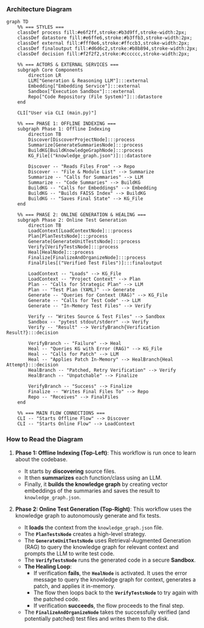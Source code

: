 ### Architecture Diagram

```mermaid
graph TD
    %% === STYLES ===
    classDef process fill:#e6f2ff,stroke:#b3d9ff,stroke-width:2px;
    classDef datastore fill:#e6ffe6,stroke:#b3ffb3,stroke-width:2px;
    classDef external fill:#fff0e6,stroke:#ffccb3,stroke-width:2px;
    classDef finaloutput fill:#d6d6c2,stroke:#b8b894,stroke-width:2px;
    classDef decision fill:#f2f2f2,stroke:#cccccc,stroke-width:2px;

    %% === ACTORS & EXTERNAL SERVICES ===
    subgraph Core Components
        direction LR
        LLM["Generation & Reasoning LLM"]:::external
        Embedding["Embedding Service"]:::external
        Sandbox["Execution Sandbox"]:::external
        Repo["Code Repository (File System)"]:::datastore
    end

    CLI["User via CLI (main.py)"]

    %% === PHASE 1: OFFLINE INDEXING ===
    subgraph Phase 1: Offline Indexing
        direction TB
        Discover[DiscoverProjectNode]:::process
        Summarize[GenerateSummariesNode]:::process
        BuildKG[BuildKnowledgeGraphNode]:::process
        KG_File[("knowledge_graph.json")]:::datastore

        Discover -- "Reads Files From" --> Repo
        Discover -- "File & Module List" --> Summarize
        Summarize -- "Calls for Summaries" --> LLM
        Summarize -- "Code Summaries" --> BuildKG
        BuildKG -- "Calls for Embeddings" --> Embedding
        BuildKG -- "Builds FAISS Index" --> BuildKG
        BuildKG -- "Saves Final State" --> KG_File
    end

    %% === PHASE 2: ONLINE GENERATION & HEALING ===
    subgraph Phase 2: Online Test Generation
        direction TB
        LoadContext[LoadContextNode]:::process
        Plan[PlanTestsNode]:::process
        Generate[GenerateUnitTestsNode]:::process
        Verify[VerifyTestsNode]:::process
        Heal[HealNode]:::process
        Finalize[FinalizeAndOrganizeNode]:::process
        FinalFiles[("Verified Test Files")]:::finaloutput

        LoadContext -- "Loads" --> KG_File
        LoadContext -- "Project Context" --> Plan
        Plan -- "Calls for Strategic Plan" --> LLM
        Plan -- "Test Plan (YAML)" --> Generate
        Generate -- "Queries for Context (RAG)" --> KG_File
        Generate -- "Calls for Test Code" --> LLM
        Generate -- "In-Memory Test Files" --> Verify

        Verify -- "Writes Source & Test Files" --> Sandbox
        Sandbox -- "pytest stdout/stderr" --> Verify
        Verify -- "Result" --> VerifyBranch{Verification Result?}:::decision

        VerifyBranch -- "Failure" --> Heal
        Heal -- "Queries KG with Error (RAG)" --> KG_File
        Heal -- "Calls for Patch" --> LLM
        Heal -- "Applies Patch In-Memory" --> HealBranch{Heal Attempt}:::decision
        HealBranch -- "Patched, Retry Verification" --> Verify
        HealBranch -- "Unpatchable" --> Finalize

        VerifyBranch -- "Success" --> Finalize
        Finalize -- "Writes Final Files To" --> Repo
        Repo -- "Receives" --> FinalFiles
    end

    %% === MAIN FLOW CONNECTIONS ===
    CLI -- "Starts Offline Flow" --> Discover
    CLI -- "Starts Online Flow" --> LoadContext
```

### How to Read the Diagram

1.  **Phase 1: Offline Indexing (Top-Left)**: This workflow is run once to learn about the codebase.
    *   It starts by **discovering** source files.
    *   It then **summarizes** each function/class using an LLM.
    *   Finally, it **builds the knowledge graph** by creating vector embeddings of the summaries and saves the result to `knowledge_graph.json`.

2.  **Phase 2: Online Test Generation (Top-Right)**: This workflow uses the knowledge graph to autonomously generate and fix tests.
    *   It **loads** the context from the `knowledge_graph.json` file.
    *   The **`PlanTestsNode`** creates a high-level strategy.
    *   The **`GenerateUnitTestsNode`** uses Retrieval-Augmented Generation (RAG) to query the knowledge graph for relevant context and prompts the LLM to write test code.
    *   The **`VerifyTestsNode`** runs the generated code in a secure **Sandbox**.
    *   **The Healing Loop**:
        *   If verification **fails**, the **`HealNode`** is activated. It uses the error message to query the knowledge graph for context, generates a patch, and applies it in-memory.
        *   The flow then loops back to the **`VerifyTestsNode`** to try again with the patched code.
        *   If verification **succeeds**, the flow proceeds to the final step.
    *   The **`FinalizeAndOrganizeNode`** takes the successfully verified (and potentially patched) test files and writes them to the disk.